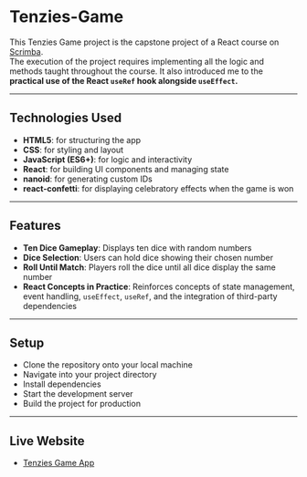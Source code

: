 # Tenzies-Game

This Tenzies Game project is the capstone project of a React course on [Scrimba](https://scrimba.com).  
The execution of the project requires implementing all the logic and methods taught throughout the course. It also introduced me to the **practical use of the React `useRef` hook alongside `useEffect`.**  

---

## Technologies Used

- **HTML5**: for structuring the app  
- **CSS**: for styling and layout  
- **JavaScript (ES6+)**: for logic and interactivity  
- **React**: for building UI components and managing state  
- **nanoid**: for generating custom IDs  
- **react-confetti**: for displaying celebratory effects when the game is won  

---

## Features

- **Ten Dice Gameplay**: Displays ten dice with random numbers  
- **Dice Selection**: Users can hold dice showing their chosen number  
- **Roll Until Match**: Players roll the dice until all dice display the same number  
- **React Concepts in Practice**: Reinforces concepts of state management, event handling, `useEffect`, `useRef`, and the integration of third-party dependencies  

---

## Setup

- Clone the repository onto your local machine 
- Navigate into your project directory
- Install dependencies
- Start the development server
- Build the project for production

---

## Live Website 

- [Tenzies Game App](https://dummy-link.vercel.app/)
